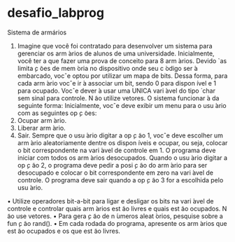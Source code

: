 # desafio_labprog
Sistema de armários


1. Imagine que você foi contratado para desenvolver um sistema para gerenciar os arm ́arios de alunos de
uma universidade. Inicialmente, você ter a que fazer uma prova de conceito para 8 arm ́arios. Devido
`as limita ̧c ̃oes de mem ́oria no dispositivo onde seu c ́odigo ser ́a embarcado, vocˆe optou por utilizar um
mapa de bits. Dessa forma, para cada arm ́ario vocˆe ir ́a associar um bit, sendo 0 para dispon ́ıvel e
1 para ocupado. Vocˆe dever ́a usar uma UNICA vari ́avel do tipo  ́ char sem sinal para controle. N ̃ao
utilize vetores.
O sistema funcionar ́a da seguinte forma: Inicialmente, vocˆe deve exibir um menu para o usu ́ario com
as seguintes op ̧c ̃oes:
1. Ocupar arm ́ario.
2. Liberar arm ́ario.
3. Sair.
Sempre que o usu ́ario digitar a op ̧c ̃ao 1, vocˆe deve escolher um arm ́ario aleatoriamente dentre os
dispon ́ıveis e ocupar, ou seja, colocar o bit correspondente na vari ́avel de controle em 1. O programa
deve iniciar com todos os arm ́arios desocupados. Quando o usu ́ario digitar a op ̧c ̃ao 2, o programa deve
pedir a posi ̧c ̃ao do arm ́ario para ser desocupado e colocar o bit correspondente em zero na vari ́avel de
controle. O programa deve sair quando a op ̧c ̃ao 3 for a escolhida pelo usu ́ario.

• Utilize operadores bit-a-bit para ligar e desligar os bits na vari ́avel de controle e controlar quais
arm ́arios est ̃ao livres e quais est ̃ao ocupados. N ̃ao use vetores.
• Para gera ̧c ̃ao de n ́umeros aleat ́orios, pesquise sobre a fun ̧c ̃ao rand().
• Em cada rodada do programa, apresente os arm ́arios que est ̃ao ocupados e os que est ̃ao livres.
